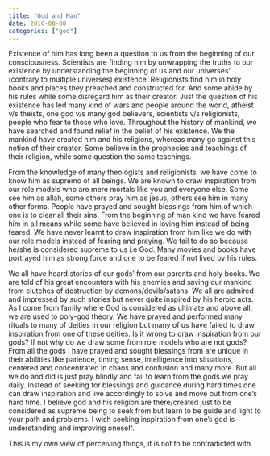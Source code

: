 ```yaml
---
title: "God and Man"
date: 2016-08-08
categories: ["god"]
---
```

Existence of him has long been a question to us from the beginning of our consciousness. Scientists are finding him by unwrapping the truths to our existence by understanding the beginning of us and our universes’ (contrary to multiple universes) existence. Religionists find him in holy books and places they preached and constructed for. And some abide by his rules while some disregard him as their creator. Just the question of his existence has led many kind of wars and people around the world, atheist v/s theists, one god v/s many god believers, scientists v/s religionists, people who fear to those who love. Throughout the history of mankind, we have searched and found relief in the belief of his existence. We the mankind have created him and his religions, whereas many go against this notion of their creator. Some believe in the prophecies and teachings of their religion, while some question the same teachings.

From the knowledge of many theologists and religionists, we have come to know him as supremo of all beings. We are known to draw inspiration from our role models who are mere mortals like you and everyone else. Some see him as allah, some others pray him as jesus, others see him in many other forms. People have prayed and sought blessings from him of which one is to clear all their sins. From the beginning of man kind we have feared him in all means while some have believed in loving him instead of being feared. We have never learnt to draw inspiration from him like we do with our role models instead of fearing and praying. We fail to do so because he/she is considered supreme to us i.e God. Many movies and books have portrayed him as strong force and one to be feared if not lived by his rules.

We all have heard stories of our gods’ from our parents and holy books. We are told of his great encounters with his enemies and saving our mankind from clutches of destruction by demons/devils/satans. We all are admired and impressed by such stories but never quite inspired by his heroic acts. As I come from family where God is considered as ultimate and above all, we are used to poly-god theory. We have prayed and performed many rituals to many of deities in our religion but many of us have failed to draw inspiration from one of these deities. Is it wrong to draw inspiration from our gods? If not why do we draw some from role models who are not gods? From all the gods I have prayed and sought blessings from are unique in their abilities like patience, timing sense, intelligence into situations, centered and concentrated in chaos and confusion and many more. But all we do and did is just pray blindly and fail to learn from the gods we pray daily. Instead of seeking for blessings and guidance during hard times one can draw inspiration and live accordingly to solve and move out from one’s hard time. I believe god and his religion are there/created just to be considered as supreme being to seek from but learn to be guide and light to your path and problems. I wish seeking inspiration from one’s god is understanding and improving oneself.

This is my own view of perceiving things, it is not to be contradicted with.